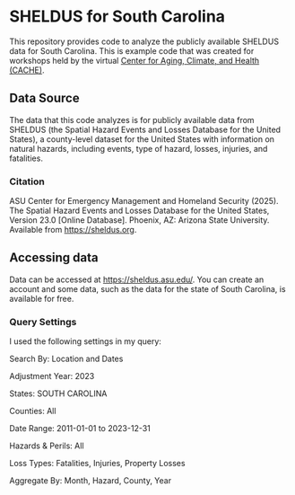 # SHELDUS for South Carolina
This repository provides code to analyze the publicly available SHELDUS data for South Carolina.  This is example code that was created for workshops held by the virtual [Center for Aging, Climate, and Health (CACHE)](https://agingclimatehealth.org/).

## Data Source
The data that this code analyzes is for publicly available data from SHELDUS (the Spatial Hazard Events and Losses Database for the United States), a county-level dataset for the United States with information on natural hazards, including events, type of hazard, losses, injuries, and fatalities. 

### Citation
ASU Center for Emergency Management and Homeland Security (2025). The Spatial Hazard Events and Losses Database for the United States, Version 23.0 [Online Database]. Phoenix, AZ: Arizona State University. Available from https://sheldus.org.

## Accessing data
Data can be accessed at https://sheldus.asu.edu/. You can create an account and some data, such as the data for the state of South Carolina, is available for free. 

### Query Settings
I used the following settings in my query:

Search By:	Location and Dates

Adjustment Year:	2023

States: SOUTH CAROLINA

Counties: All

Date Range:	2011-01-01 to 2023-12-31

Hazards & Perils:	All

Loss Types:	Fatalities, Injuries, Property Losses

Aggregate By:	Month, Hazard, County, Year
